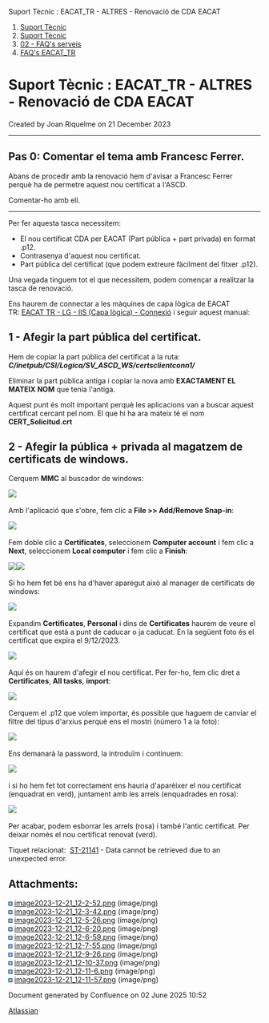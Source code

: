 Suport Tècnic : EACAT\_TR - ALTRES - Renovació de CDA EACAT  

1.  [Suport Tècnic](index.html)
2.  [Suport Tècnic](13893782.html)
3.  [02 - FAQ's serveis](26313393.html)
4.  [FAQ's EACAT\_TR](28705557.html)

Suport Tècnic : EACAT\_TR - ALTRES - Renovació de CDA EACAT
===========================================================

Created by Joan Riquelme on 21 December 2023

* * *

Pas 0: Comentar el tema amb Francesc Ferrer.
--------------------------------------------

Abans de procedir amb la renovació hem d'avisar a Francesc Ferrer perquè ha de permetre aquest nou certificat a l'ASCD.

Comentar-ho amb ell.

* * *

  

Per fer aquesta tasca necessitem:

*   El nou certificat CDA per EACAT (Part pública + part privada) en format .p12.
*   Contrasenya d'aquest nou certificat.
*   Part pública del certificat (que podem extreure fàcilment del fitxer .p12).

Una vegada tinguem tot el que necessitem, podem començar a realitzar la tasca de renovació.

Ens haurem de connectar a les màquines de capa lògica de EACAT TR: [EACAT TR - LG - IIS (Capa lògica) - Connexió](41520686.html) i seguir aquest manual:

1 - Afegir la part pública del certificat.
------------------------------------------

Hem de copiar la part pública del certificat a la ruta: **_C/inetpub/CSI/Logica/SV\_ASCD\_WS/certsclientconn1/_**

Eliminar la part pública antiga i copiar la nova amb **EXACTAMENT EL MATEIX NOM** que tenia l'antiga.

Aquest punt és molt important perquè les aplicacions van a buscar aquest certificat cercant pel nom. El que hi ha ara mateix té el nom **CERT\_Solicitud.crt**

  

2 - Afegir la pública + privada al magatzem de certificats de windows.
----------------------------------------------------------------------

Cerquem **MMC** al buscador de windows:

![](attachments/100008600/100008601.png)

Amb l'aplicació que s'obre, fem clic a **File >> Add/Remove Snap-in**:

![](attachments/100008600/100008602.png)

  

Fem doble clic a **Certificates**, seleccionem **Computer account** i fem clic a **Next**, seleccionem **Local computer** i fem clic a **Finish**:

![](attachments/100008600/100008603.png)![](attachments/100008600/100008604.png)

Si ho hem fet bé ens ha d'haver aparegut això al manager de certificats de windows:

![](attachments/100008600/100008605.png)

  

Expandim **Certificates**, **Personal** i dins de **Certificates** haurem de veure el certificat que està a punt de caducar o ja caducat. En la següent foto és el certificat que expira el 9/12/2023.

![](attachments/100008600/100008606.png)

Aquí és on haurem d'afegir el nou certificat. Per fer-ho, fem clic dret a **Certificates**, **All tasks**, **import**:

![](attachments/100008600/100008607.png)

Cerquem el .p12 que volem importar, és possible que haguem de canviar el filtre del tipus d'arxius perquè ens el mostri (número 1 a la foto):

![](attachments/100008600/100008608.png)

Ens demanarà la password, la introduïm i continuem:

![](attachments/100008600/100008609.png)

  

i si ho hem fet tot correctament ens hauria d'aparèixer el nou certificat (enquadrat en verd), juntament amb les arrels (enquadrades en rosa):

![](attachments/100008600/100008610.png)

  

Per acabar, podem esborrar les arrels (rosa) i també l'antic certificat. Per deixar només el nou certificat renovat (verd).

  

Tiquet relacionat:  [ST-21141](https://contacte.aoc.cat/browse/ST-21141?src=confmacro) - Data cannot be retrieved due to an unexpected error.

Attachments:
------------

![](images/icons/bullet_blue.gif) [image2023-12-21\_12-2-52.png](attachments/100008600/100008601.png) (image/png)  
![](images/icons/bullet_blue.gif) [image2023-12-21\_12-3-42.png](attachments/100008600/100008602.png) (image/png)  
![](images/icons/bullet_blue.gif) [image2023-12-21\_12-5-26.png](attachments/100008600/100008603.png) (image/png)  
![](images/icons/bullet_blue.gif) [image2023-12-21\_12-6-20.png](attachments/100008600/100008604.png) (image/png)  
![](images/icons/bullet_blue.gif) [image2023-12-21\_12-6-59.png](attachments/100008600/100008605.png) (image/png)  
![](images/icons/bullet_blue.gif) [image2023-12-21\_12-7-55.png](attachments/100008600/100008606.png) (image/png)  
![](images/icons/bullet_blue.gif) [image2023-12-21\_12-9-26.png](attachments/100008600/100008607.png) (image/png)  
![](images/icons/bullet_blue.gif) [image2023-12-21\_12-10-37.png](attachments/100008600/100008608.png) (image/png)  
![](images/icons/bullet_blue.gif) [image2023-12-21\_12-11-6.png](attachments/100008600/100008609.png) (image/png)  
![](images/icons/bullet_blue.gif) [image2023-12-21\_12-11-57.png](attachments/100008600/100008610.png) (image/png)  

Document generated by Confluence on 02 June 2025 10:52

[Atlassian](http://www.atlassian.com/)